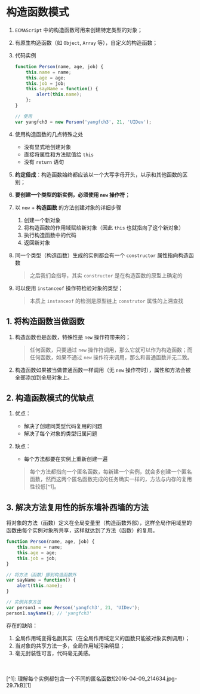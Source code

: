 # 构造函数模式
1. `ECMAScript` 中的构造函数可用来创建特定类型的对象；

2. 有原生构造函数（如 `Object`, `Array` 等），自定义的构造函数；

3. 代码实例
    ```javascript
    function Person(name, age, job) {
        this.name = name;
        this.age = age;
        this.job = job;
        this.sayName = function() {
            alert(this.name);
        };
    }

    // 使用
    var yangfch3 = new Person('yangfch3', 21, 'UIDev');
    ```

4. 使用构造函数的几点特殊之处
    * 没有显式地创建对象
    * 直接将属性和方法赋值给 `this`
    * 没有 `return` 语句

5. **约定俗成**：构造函数始终都应该以一个大写字母开头，以示和其他函数的区别；

6. **要创建一个类型的新实例，必须使用 `new` 操作符**；

7. 以 `new` + **构造函数** 的方法创建对象的详细步骤
    1. 创建一个新对象
    2. 将构造函数的作用域赋给新对象（因此 `this` 也就指向了这个新对象）
    3. 执行构造函数中的代码
    4. 返回新对象

8. 同一个类型（构造函数）生成的实例都会有一个 `constructor` 属性指向构造函数
    > 之后我们会指导，其实 `constructor` 是在构造函数的原型上确定的

9. 可以使用 `instanceof` 操作符检验对象的类型；
    > 本质上 `instanceof` 的检测是原型链上 `construtor` 属性的上溯查找

## 1. 将构造函数当做函数
1. 构造函数也是函数，特殊性是 `new` 操作符带来的；
    > 任何函数，只要通过 `new` 操作符调用，那么它就可以作为构造函数；而任何函数，如果不通过 `new` 操作符来调用，那么和普通函数并无二致。

2. 构造函数如果被当做普通函数一样调用（无 `new` 操作符时），属性和方法会被全部添加到全局对象上。

## 2. 构造函数模式的优缺点
1. 优点：
    * 解决了创建同类型代码复用的问题
    * 解决了每个对象的类型归属问题

2. 缺点：
    * 每个方法都要在实例上重新创建一遍
    > 每个方法都指向一个匿名函数，每新建一个实例，就会多创建一个匿名函数，然而这两个匿名函数完成的任务确实一样的，方法与内存的复用性较低[^1]。

## 3. 解决方法复用性的拆东墙补西墙的方法
将对象的方法（函数）定义在全局变量里（构造函数外部），这样全局作用域里的函数由每个实例对象所共享，这样就达到了方法（函数）的复用。

```javascript
function Person(name, age, job) {
    this.name = name;
    this.age = age;
    this.job = job;
}

// 将方法（函数）挪到构造函数外
var sayName = function() {
    alert(this.name);
}

// 实例共享方法
var person1 = new Person('yangfch3', 21, 'UIDev');
person1.sayName(); // 'yangfch3'
```

存在的缺陷：

1. 全局作用域变得名副其实（在全局作用域定义的函数只能被对象实例调用）；
2. 当对象的共享方法一多，全局作用域污染明显；
3. 毫无封装性可言，代码毫无美感。

<br>
<br>
[^1]: 理解每个实例都包含一个不同的匿名函数![2016-04-09_214634.jpg-29.7kB][1]


  [1]: http://static.zybuluo.com/yangfch3/g5qmhw3bvtyxsvo0h6903tza/2016-04-09_214634.jpg
